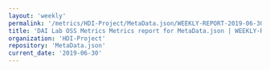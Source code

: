 ```yaml
---
layout: 'weekly'
permalink: '/metrics/HDI-Project/MetaData.json/WEEKLY-REPORT-2019-06-30'
title: 'DAI Lab OSS Metrics Metrics report for MetaData.json | WEEKLY-REPORT-2019-06-30'
organization: 'HDI-Project'
repository: 'MetaData.json'
current_date: '2019-06-30'
---
```

